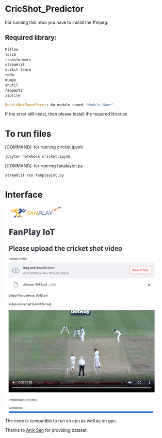 # CricShot_Predictor

For running this repo you have to install the ffmpeg. 

## Required library:
``` python
Pillow
torch
transformers
streamlit
scikit-learn
tqdm
numpy
shutil
requests
zipfile
```

```python
ModuleNotFoundError: No module named "Module Name" 
```
If the error still insist, then please install the required libraries

# To run files
[COMMAND]: for running cricket.ipynb
```python
jupyter notebook cricket.ipynb
```

[COMMAND]: for running fanplayiot.py
```python
streamlit run fanplayiot.py
```

# Interface

![interface](interface.png)

The code is compatible to run on cpu as well as on gpu.

Thanks to [Anik Sen](https://github.com/ascuet/cricshot10) for providing dataset.
